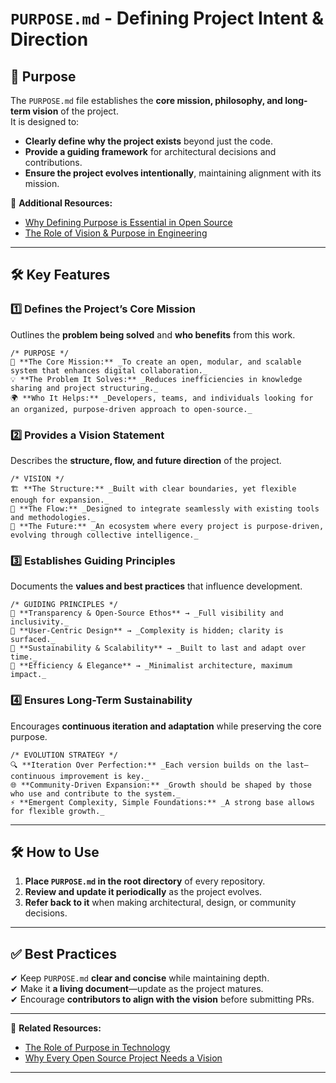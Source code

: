 # `PURPOSE.md` - Defining Project Intent & Direction  

## **📌 Purpose**  
The `PURPOSE.md` file establishes the **core mission, philosophy, and long-term vision** of the project.  
It is designed to:
- **Clearly define why the project exists** beyond just the code.  
- **Provide a guiding framework** for architectural decisions and contributions.  
- **Ensure the project evolves intentionally**, maintaining alignment with its mission.  

📖 **Additional Resources:**  
- [Why Defining Purpose is Essential in Open Source](https://opensource.com/article/18/10/purpose-open-source)  
- [The Role of Vision & Purpose in Engineering](https://leaddev.com/technical-strategy/creating-shared-engineering-vision)  

---

## **🛠 Key Features**
### **1️⃣ Defines the Project’s Core Mission**
Outlines the **problem being solved** and **who benefits** from this work.  
```
/* PURPOSE */
🎯 **The Core Mission:** _To create an open, modular, and scalable system that enhances digital collaboration._
💡 **The Problem It Solves:** _Reduces inefficiencies in knowledge sharing and project structuring._
🌍 **Who It Helps:** _Developers, teams, and individuals looking for an organized, purpose-driven approach to open-source._
``` 

### **2️⃣ Provides a Vision Statement**
Describes the **structure, flow, and future direction** of the project.  
```
/* VISION */
🏗 **The Structure:** _Built with clear boundaries, yet flexible enough for expansion._
🔄 **The Flow:** _Designed to integrate seamlessly with existing tools and methodologies._
🚀 **The Future:** _An ecosystem where every project is purpose-driven, evolving through collective intelligence._
``` 

### **3️⃣ Establishes Guiding Principles**
Documents the **values and best practices** that influence development.  
```
/* GUIDING PRINCIPLES */
🔹 **Transparency & Open-Source Ethos** → _Full visibility and inclusivity._  
🔹 **User-Centric Design** → _Complexity is hidden; clarity is surfaced._  
🔹 **Sustainability & Scalability** → _Built to last and adapt over time._  
🔹 **Efficiency & Elegance** → _Minimalist architecture, maximum impact._
```  

### **4️⃣ Ensures Long-Term Sustainability**
Encourages **continuous iteration and adaptation** while preserving the core purpose.  
```
/* EVOLUTION STRATEGY */
🔍 **Iteration Over Perfection:** _Each version builds on the last—continuous improvement is key._  
🌐 **Community-Driven Expansion:** _Growth should be shaped by those who use and contribute to the system._  
⚡ **Emergent Complexity, Simple Foundations:** _A strong base allows for flexible growth._
```  

---

## **🛠 How to Use**
1. **Place `PURPOSE.md` in the root directory** of every repository.  
2. **Review and update it periodically** as the project evolves.  
3. **Refer back to it** when making architectural, design, or community decisions.  

---

## **✅ Best Practices**
✔ Keep `PURPOSE.md` **clear and concise** while maintaining depth.  
✔ Make it **a living document**—update as the project matures.  
✔ Encourage **contributors to align with the vision** before submitting PRs.  

---

🔗 **Related Resources:**  
- [The Role of Purpose in Technology](https://www.forbes.com/sites/forbestechcouncil/2020/11/10/the-importance-of-purpose-in-technology/)  
- [Why Every Open Source Project Needs a Vision](https://opensource.com/article/17/12/why-every-open-source-project-needs-vision)  

---
